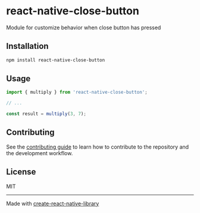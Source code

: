 # react-native-close-button

Module for customize behavior when close button has pressed

## Installation

```sh
npm install react-native-close-button
```

## Usage


```js
import { multiply } from 'react-native-close-button';

// ...

const result = multiply(3, 7);
```


## Contributing

See the [contributing guide](CONTRIBUTING.md) to learn how to contribute to the repository and the development workflow.

## License

MIT

---

Made with [create-react-native-library](https://github.com/callstack/react-native-builder-bob)
